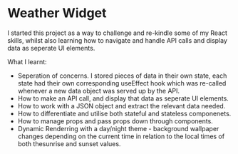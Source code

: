 # Weather Widget

I started this project as a way to challenge and re-kindle some of my React skills, whilst also learning how to navigate and handle API calls and display data as seperate UI elements.

What I learnt:

- Seperation of concerns. I stored pieces of data in their own state, each state had their own corresponding useEffect hook which was re-called whenever a new data object was served up by the API.
- How to make an API call, and display that data as seperate UI elements. 
- How to work with a JSON object and extract the relevant data needed.
- How to differentiate and utilise both stateful and stateless componenets. 
- How to manage props and pass props down through components.
- Dynamic Renderring with a day/night theme - background wallpaper changes depending on the current time in relation to the local times of both thesunrise and sunset values.

